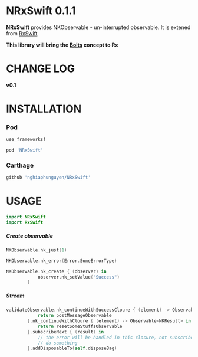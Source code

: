 # NRxSwift 0.1.1
**NRxSwift** provides NKObservable - un-interrupted observable. It is extened from [RxSwift](https://github.com/ReactiveX/RxSwift)

**This library will bring the [Bolts](https://github.com/BoltsFramework/Bolts-ObjC) concept to Rx**

# CHANGE LOG

**v0.1**

# INSTALLATION

### Pod
```bash
use_frameworks!

pod 'NRxSwift'
```

### Carthage
```bash
github 'nghiaphunguyen/NRxSwift'
```

# USAGE

```swift
import NRxSwift
import RxSwift
```

##### Create observable
```swift
NKObservable.nk_just(1)

NKObservable.nk_error(Error.SomeErrorType)

NKObservable.nk_create { (observer) in
            observer.nk_setValue("Success")
        }
```

##### Stream
```swift
validateObservable.nk_continueWithSuccessCloure { (element) -> Observable<NKResult> in
            return postMessageObservable
        }.nk_continueWithCloure { (element) -> Observable<NKResult> in
            return resetSomeStuffsObservable
        }.subscribeNext { (result) in 
        	// the error will be handled in this closure, not subscribeError anymore
            // do something
        }.addDisposableTo(self.disposeBag)
```